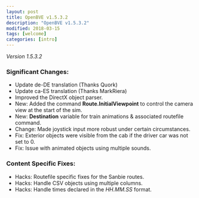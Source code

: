 ```yaml
---
layout: post
title: OpenBVE v1.5.3.2
description: "OpenBVE v1.5.3.2"
modified: 2018-03-15
tags: [welcome]
categories: [intro]
---
```


*Version 1.5.3.2*

### Significant Changes:
* Update de-DE translation (Thanks Quork)
* Update ca-ES translation (Thanks MarkRiera)
* Improved the DirectX object parser.
* New: Added the command **Route.InitialViewpoint** to control the camera view at the start of the sim.
* New: **Destination** variable for train animations & associated routefile command.
* Change: Made joystick input more robust under certain circumstances.
* Fix: Exterior objects were visible from the cab if the driver car was not set to 0.
* Fix: Issue with animated objects using multiple sounds.

### Content Specific Fixes:
* Hacks: Routefile specific fixes for the Sanbie routes.
* Hacks: Handle CSV objects using multiple columns.
* Hacks: Handle times declared in the _HH.MM.SS_ format.